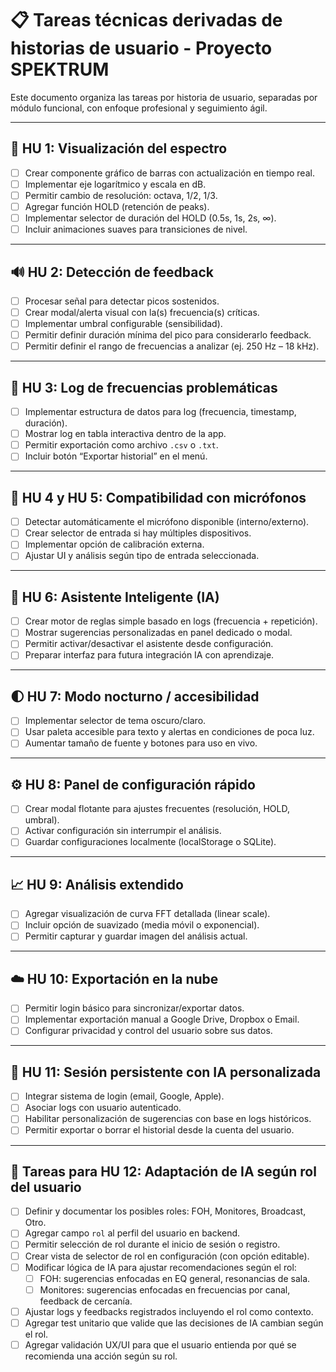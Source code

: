 # 📋 Tareas técnicas derivadas de historias de usuario - Proyecto SPEKTRUM

Este documento organiza las tareas por historia de usuario, separadas por módulo funcional, con enfoque profesional y seguimiento ágil.

---

## 🎯 HU 1: Visualización del espectro

- [ ] Crear componente gráfico de barras con actualización en tiempo real.
- [ ] Implementar eje logarítmico y escala en dB.
- [ ] Permitir cambio de resolución: octava, 1/2, 1/3.
- [ ] Agregar función HOLD (retención de peaks).
- [ ] Implementar selector de duración del HOLD (0.5s, 1s, 2s, ∞).
- [ ] Incluir animaciones suaves para transiciones de nivel.

---

## 🔊 HU 2: Detección de feedback

- [ ] Procesar señal para detectar picos sostenidos.
- [ ] Crear modal/alerta visual con la(s) frecuencia(s) críticas.
- [ ] Implementar umbral configurable (sensibilidad).
- [ ] Permitir definir duración mínima del pico para considerarlo feedback.
- [ ] Permitir definir el rango de frecuencias a analizar (ej. 250 Hz – 18 kHz).

---

## 📝 HU 3: Log de frecuencias problemáticas

- [ ] Implementar estructura de datos para log (frecuencia, timestamp, duración).
- [ ] Mostrar log en tabla interactiva dentro de la app.
- [ ] Permitir exportación como archivo `.csv` o `.txt`.
- [ ] Incluir botón “Exportar historial” en el menú.

---

## 📱 HU 4 y HU 5: Compatibilidad con micrófonos

- [ ] Detectar automáticamente el micrófono disponible (interno/externo).
- [ ] Crear selector de entrada si hay múltiples dispositivos.
- [ ] Implementar opción de calibración externa.
- [ ] Ajustar UI y análisis según tipo de entrada seleccionada.

---

## 🤖 HU 6: Asistente Inteligente (IA)

- [ ] Crear motor de reglas simple basado en logs (frecuencia + repetición).
- [ ] Mostrar sugerencias personalizadas en panel dedicado o modal.
- [ ] Permitir activar/desactivar el asistente desde configuración.
- [ ] Preparar interfaz para futura integración IA con aprendizaje.

---

## 🌓 HU 7: Modo nocturno / accesibilidad

- [ ] Implementar selector de tema oscuro/claro.
- [ ] Usar paleta accesible para texto y alertas en condiciones de poca luz.
- [ ] Aumentar tamaño de fuente y botones para uso en vivo.

---

## ⚙️ HU 8: Panel de configuración rápido

- [ ] Crear modal flotante para ajustes frecuentes (resolución, HOLD, umbral).
- [ ] Activar configuración sin interrumpir el análisis.
- [ ] Guardar configuraciones localmente (localStorage o SQLite).

---

## 📈 HU 9: Análisis extendido

- [ ] Agregar visualización de curva FFT detallada (linear scale).
- [ ] Incluir opción de suavizado (media móvil o exponencial).
- [ ] Permitir capturar y guardar imagen del análisis actual.

---

## ☁️ HU 10: Exportación en la nube

- [ ] Permitir login básico para sincronizar/exportar datos.
- [ ] Implementar exportación manual a Google Drive, Dropbox o Email.
- [ ] Configurar privacidad y control del usuario sobre sus datos.

---

## 🧠 HU 11: Sesión persistente con IA personalizada

- [ ] Integrar sistema de login (email, Google, Apple).
- [ ] Asociar logs con usuario autenticado.
- [ ] Habilitar personalización de sugerencias con base en logs históricos.
- [ ] Permitir exportar o borrar el historial desde la cuenta del usuario.

---

## 📌 Tareas para HU 12: Adaptación de IA según rol del usuario

- [ ] Definir y documentar los posibles roles: FOH, Monitores, Broadcast, Otro.
- [ ] Agregar campo `rol` al perfil del usuario en backend.
- [ ] Permitir selección de rol durante el inicio de sesión o registro.
- [ ] Crear vista de selector de rol en configuración (con opción editable).
- [ ] Modificar lógica de IA para ajustar recomendaciones según el rol:
    - [ ] FOH: sugerencias enfocadas en EQ general, resonancias de sala.
    - [ ] Monitores: sugerencias enfocadas en frecuencias por canal, feedback de cercanía.
- [ ] Ajustar logs y feedbacks registrados incluyendo el rol como contexto.
- [ ] Agregar test unitario que valide que las decisiones de IA cambian según el rol.
- [ ] Agregar validación UX/UI para que el usuario entienda por qué se recomienda una acción según su rol.
